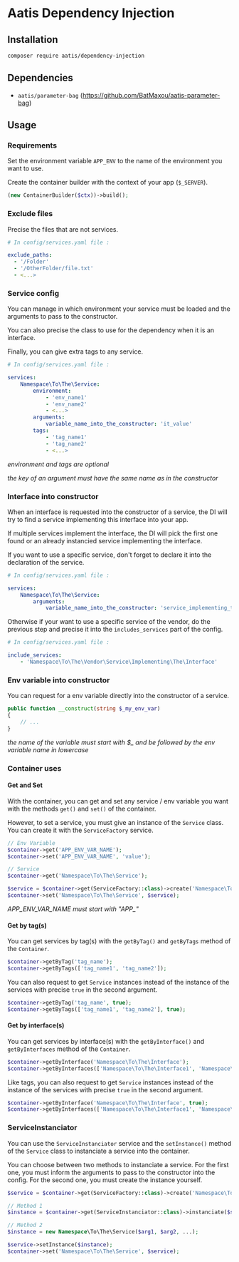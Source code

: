# Aatis Dependency Injection

## Installation

```bash
composer require aatis/dependency-injection
```

## Dependencies

- `aatis/parameter-bag` (https://github.com/BatMaxou/aatis-parameter-bag)

## Usage

### Requirements

Set the environment variable `APP_ENV` to the name of the environment you want to use.

Create the container builder with the context of your app (`$_SERVER`).

```php
(new ContainerBuilder($ctx))->build();
```

### Exclude files

Precise the files that are not services.

```yaml
# In config/services.yaml file :

exclude_paths:
  - '/Folder'
  - '/OtherFolder/file.txt'
  - <...>
```

### Service config

You can manage in which environment your service must be loaded and the arguments to pass to the constructor.

You can also precise the class to use for the dependency when it is an interface.

Finally, you can give extra tags to any service.

```yaml
# In config/services.yaml file :

services:
    Namespace\To\The\Service:
        environment:
            - 'env_name1'
            - 'env_name2'
            - <...>
        arguments:
            variable_name_into_the_constructor: 'it_value'
        tags:
            - 'tag_name1'
            - 'tag_name2'
            - <...>
```

*environment and tags are optional*

*the key of an argument must have the same name as in the constructor*

### Interface into constructor

When an interface is requested into the constructor of a service, the DI will try to find a service implementing this interface into your app.

If multiple services implement the interface, the DI will pick the first one found or an already instancied service implementing the interface.

If you want to use a specific service, don't forget to declare it into the declaration of the service.

```yaml
# In config/services.yaml file :

services:
    Namespace\To\The\Service:
        arguments:
            variable_name_into_the_constructor: 'service_implementing_the_interface'
```

Otherwise if your want to use a specific service of the vendor, do the previous step and precise it into the `includes_services` part of the config.

```yaml
# In config/services.yaml file :

include_services:
    - 'Namespace\To\The\Vendor\Service\Implementing\The\Interface'
```

### Env variable into constructor

You can request for a env variable directly into the constructor of a service.

```php
public function __construct(string $_my_env_var)
{
    // ...
}
```

*the name of the variable must start with $_ and be followed by the env variable name in lowercase*

### Container uses

#### Get and Set

With the container, you can get and set any service / env variable you want with the methods `get()` and `set()` of the container.

However, to set a service, you must give an instance of the `Service` class. You can create it with the `ServiceFactory` service.

```php
// Env Variable
$container->get('APP_ENV_VAR_NAME');
$container->set('APP_ENV_VAR_NAME', 'value');

// Service
$container->get('Namespace\To\The\Service');

$service = $container->get(ServiceFactory::class)->create('Namespace\To\The\Service');
$container->set('Namespace\To\The\Service', $service);
``` 

*APP_ENV_VAR_NAME must start with "APP_"*

#### Get by tag(s)

You can get services by tag(s) with the `getByTag()` and `getByTags` method of the `Container`.

```php
$container->getByTag('tag_name');
$container->getByTags(['tag_name1', 'tag_name2']);
```

You can also request to get `Service` instances instead of the instance of the services with precise `true` in the second argument.

```php
$container->getByTag('tag_name', true);
$container->getByTags(['tag_name1', 'tag_name2'], true);
```

#### Get by interface(s)

You can get services by interface(s) with the `getByInterface()` and `getByInterfaces` method of the `Container`.

```php
$container->getByInterface('Namespace\To\The\Interface');
$container->getByInterfaces(['Namespace\To\The\Interface1', 'Namespace\To\The\Interface2']);
```

Like tags, you can also request to get `Service` instances instead of the instance of the services with precise `true` in the second argument.

```php
$container->getByInterface('Namespace\To\The\Interface', true);
$container->getByInterfaces(['Namespace\To\The\Interface1', 'Namespace\To\The\Interface2'], true);
```

### ServiceInstanciator

You can use the `ServiceInstanciator` service and the `setInstance()` method of the `Service` class to instanciate a service into the container.

You can choose between two methods to instanciate a service. For the first one, you must inform the arguments to pass to the constructor into the config. For the second one, you must create the instance yourself.

```php
$service = $container->get(ServiceFactory::class)->create('Namespace\To\The\Service');

// Method 1
$instance = $container->get(ServiceInstanciator::class)->instanciate($service)

// Method 2
$instance = new Namespace\To\The\Service($arg1, $arg2, ...);

$service->setInstance($instance);
$container->set('Namespace\To\The\Service', $service);
